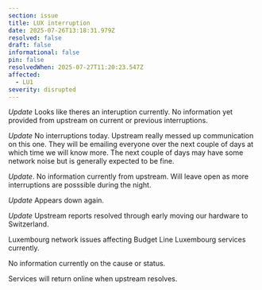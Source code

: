 ```yaml
---
section: issue
title: LUX interruption
date: 2025-07-26T13:18:31.979Z
resolved: false
draft: false
informational: false
pin: false
resolvedWhen: 2025-07-27T11:20:23.547Z
affected:
  - LU1
severity: disrupted
---
```

*Update* Looks like theres an interuption currently. No information yet provided from upstream on current or previous interruptions.

*Update* No interruptions today. Upstream really messed up communication on this one. They will be emailing everyone over the next couple of days at which time we will know more. The next couple of days may have some network noise but is generally expected to be fine.

*Update*. No information currently from upstream. Will leave open as more interruptions are posssible during the night.

*Update* Appears down again.

*Update* Upstream reports resolved through early moving our hardware to Switzerland.

Luxembourg network issues affecting Budget Line Luxembourg services currently.

No information currently on the cause or status.

Services will return online when upstream resolves.